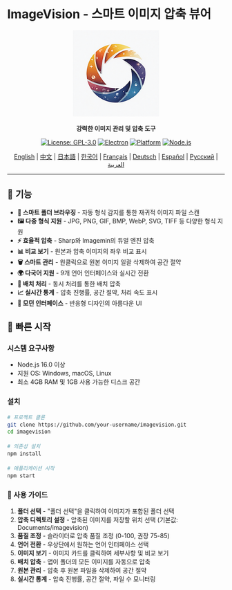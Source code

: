 # ImageVision - 스마트 이미지 압축 뷰어

<div align="center">

![ImageVision Logo](logo.png)

**강력한 이미지 관리 및 압축 도구**

[![License: GPL-3.0](https://img.shields.io/badge/License-GPL--3.0-blue.svg)](https://opensource.org/licenses/GPL-3.0)
[![Electron](https://img.shields.io/badge/Electron-v27.0.0-blue.svg)](https://www.electronjs.org/)
[![Platform](https://img.shields.io/badge/Platform-Windows%20%7C%20macOS%20%7C%20Linux-lightgrey.svg)](https://github.com/electron/electron)
[![Node.js](https://img.shields.io/badge/Node.js-v16.0+-green.svg)](https://nodejs.org/)

[English](README.md) | [中文](README.zh-CN.md) | [日本語](README.ja.md) | [한국어](README.ko.md) | [Français](README.fr.md) | [Deutsch](README.de.md) | [Español](README.es.md) | [Русский](README.ru.md) | [العربية](README.ar.md)

</div>

---

## 🌟 기능

- **📁 스마트 폴더 브라우징** - 자동 형식 감지를 통한 재귀적 이미지 파일 스캔
- **🖼️ 다중 형식 지원** - JPG, PNG, GIF, BMP, WebP, SVG, TIFF 등 다양한 형식 지원
- **⚡ 효율적 압축** - Sharp와 Imagemin의 듀얼 엔진 압축
- **📊 비교 보기** - 원본과 압축 이미지의 좌우 비교 표시
- **🗑️ 스마트 관리** - 원클릭으로 원본 이미지 일괄 삭제하여 공간 절약
- **🌍 다국어 지원** - 9개 언어 인터페이스와 실시간 전환
- **💾 배치 처리** - 동시 처리를 통한 배치 압축
- **📈 실시간 통계** - 압축 진행률, 공간 절약, 처리 속도 표시
- **🎨 모던 인터페이스** - 반응형 디자인의 아름다운 UI

## 🚀 빠른 시작

### 시스템 요구사항

- Node.js 16.0 이상
- 지원 OS: Windows, macOS, Linux
- 최소 4GB RAM 및 1GB 사용 가능한 디스크 공간

### 설치

```bash
# 프로젝트 클론
git clone https://github.com/your-username/imagevision.git
cd imagevision

# 의존성 설치
npm install

# 애플리케이션 시작
npm start
```

### 📖 사용 가이드

1. **폴더 선택** - "폴더 선택"을 클릭하여 이미지가 포함된 폴더 선택
2. **압축 디렉토리 설정** - 압축된 이미지를 저장할 위치 선택 (기본값: Documents/imagevision)
3. **품질 조정** - 슬라이더로 압축 품질 조정 (0-100, 권장 75-85)
4. **언어 전환** - 우상단에서 원하는 언어 인터페이스 선택
5. **이미지 보기** - 이미지 카드를 클릭하여 세부사항 및 비교 보기
6. **배치 압축** - 앱이 폴더의 모든 이미지를 자동으로 압축
7. **원본 관리** - 압축 후 원본 파일을 삭제하여 공간 절약
8. **실시간 통계** - 압축 진행률, 공간 절약, 파일 수 모니터링
